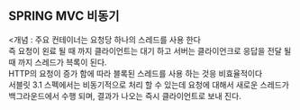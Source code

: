 ## SPRING MVC 비동기
<개념 : 
주요 컨테이너는 요청당 하나의 스레드를 사용 한다  
즉 요청이 왼료 될 때 까지 클라이언트는 대기 하고 서버는 클라이언크로 응답을 전달 될 때 까지 스레드가 븍록이 된다.<br>
HTTP의 요청이 증가 함에 따라 블록된 스레드를 사용 하는 것응 비효율적이다<br>
서블릿 3.1 스펙에서는 비동기적으로 처리 할 수 있는데 요청에 대해서 새로운 스레드가 백그라운드에서 수행 되며, 결과가 나오는 즉시 클라이언트로 보내 진다.